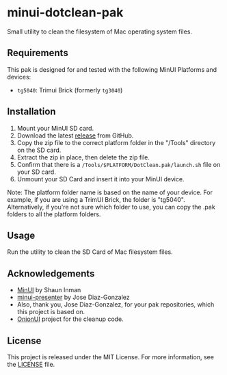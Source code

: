 # minui-dotclean-pak
Small utility to clean the filesystem of Mac operating system files.

## Requirements

This pak is designed for and tested with the following MinUI Platforms and devices:

- `tg5040`: Trimui Brick (formerly `tg3040`)

## Installation

1. Mount your MinUI SD card.
2. Download the latest [release](https://github.com/laesetuc/minui-dotclean-pak/releases) from GitHub.
3. Copy the zip file to the correct platform folder in the "/Tools" directory on the SD card.
4. Extract the zip in place, then delete the zip file.
5. Confirm that there is a `/Tools/$PLATFORM/DotClean.pak/launch.sh` file on your SD card.
6. Unmount your SD Card and insert it into your MinUI device.

Note: The platform folder name is based on the name of your device. For example, if you are using a TrimUI Brick, the folder is "tg5040". Alternatively, if you're not sure which folder to use, you can copy the .pak folders to all the platform folders.

## Usage

Run the utility to clean the SD Card of Mac filesystem files.

## Acknowledgements

- [MinUI](https://github.com/shauninman/MinUI) by Shaun Inman
- [minui-presenter](https://github.com/josegonzalez/minui-presenter) by Jose Diaz-Gonzalez
- Also, thank you, Jose Diaz-Gonzalez, for your pak repositories, which this project is based on.
- [OnionUI](https://github.com/OnionUI/Onion) project for the cleanup code.

## License

This project is released under the MIT License. For more information, see the [LICENSE](LICENSE) file.